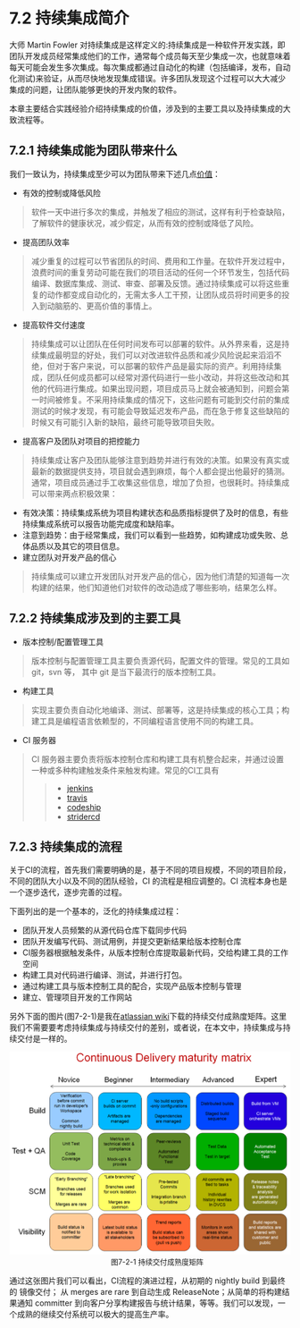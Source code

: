 # 7.2 持续集成简介

大师 Martin Fowler 对持续集成是这样定义的:持续集成是一种软件开发实践，即团队开发成员经常集成他们的工作，通常每个成员每天至少集成一次，也就意味着每天可能会发生多次集成。每次集成都通过自动化的构建（包括编译，发布，自动化测试)来验证，从而尽快地发现集成错误。许多团队发现这个过程可以大大减少集成的问题，让团队能够更快的开发内聚的软件。

本章主要结合实践经验介绍持续集成的价值，涉及到的主要工具以及持续集成的大致流程等。

## 7.2.1 持续集成能为团队带来什么

我们一致认为，持续集成至少可以为团队带来下述几点[价值](http://baike.baidu.com/link?url=YUuGXCCgfPK9Z_Yf728mCkL7ccEAxEBGVOOrQETCTP_w7R-N3qtqS7Hd4ZV6XibkC5YxuFw1HfLW90dL8B0KKa)：

- 有效的控制或降低风险
> 软件一天中进行多次的集成，并触发了相应的测试，这样有利于检查缺陷，了解软件的健康状况，减少假定，从而有效的控制或降低了风险。
- 提高团队效率
> 减少重复的过程可以节省团队的时间、费用和工作量。在软件开发过程中，浪费时间的重复劳动可能在我们的项目活动的任何一个环节发生，包括代码编译、数据库集成、测试、审查、部署及反馈。通过持续集成可以将这些重复的动作都变成自动化的，无需太多人工干预，让团队成员将时间更多的投入到动脑筋的、更高价值的事情上。
- 提高软件交付速度
> 持续集成可以让团队在任何时间发布可以部署的软件。从外界来看，这是持续集成最明显的好处，我们可以对改进软件品质和减少风险说起来滔滔不绝，但对于客户来说，可以部署的软件产品是最实际的资产。利用持续集成，团队任何成员都可以经常对源代码进行一些小改动，并将这些改动和其他的代码进行集成。如果出现问题，项目成员马上就会被通知到，问题会第一时间被修复。不采用持续集成的情况下，这些问题有可能到交付前的集成测试的时候才发现，有可能会导致延迟发布产品，而在急于修复这些缺陷的时候又有可能引入新的缺陷，最终可能导致项目失败。
- 提高客户及团队对项目的把控能力
> 持续集成让客户及团队能够注意到趋势并进行有效的决策。如果没有真实或最新的数据提供支持，项目就会遇到麻烦，每个人都会提出他最好的猜测。通常，项目成员通过手工收集这些信息，增加了负担，也很耗时。持续集成可以带来两点积极效果：
  - 有效决策：持续集成系统为项目构建状态和品质指标提供了及时的信息，有些持续集成系统可以报告功能完成度和缺陷率。
  - 注意到趋势：由于经常集成，我们可以看到一些趋势，如构建成功或失败、总体品质以及其它的项目信息。
- 建立团队对开发产品的信心
> 持续集成可以建立开发团队对开发产品的信心，因为他们清楚的知道每一次构建的结果，他们知道他们对软件的改动造成了哪些影响，结果怎么样。

## 7.2.2 持续集成涉及到的主要工具

* 版本控制/配置管理工具
> 版本控制与配置管理工具主要负责源代码，配置文件的管理。常见的工具如 git，svn 等， 其中 git 是当下最流行的版本控制工具。

* 构建工具
> 实现主要负责自动化地编译、测试、部署等，这是持续集成的核心工具；构建工具是编程语言依赖型的，不同编程语言使用不同的构建工具。

* CI 服务器
> CI 服务器主要负责将版本控制仓库和构建工具有机整合起来，并通过设置一种或多种构建触发条件来触发构建。常见的CI工具有
>> * [jenkins](http://jenkins-ci.org/)
>> * [travis](https://travis-ci.com/)
>> * [codeship](https://codeship.com/)
>> * [stridercd]( http://stridercd.com)

## 7.2.3 持续集成的流程

关于CI的流程，首先我们需要明确的是，基于不同的项目规模，不同的项目阶段，不同的团队大小以及不同的团队经验，CI 的流程是相应调整的。CI 流程本身也是一个逐步迭代，逐步完善的过程。

下面列出的是一个基本的，泛化的持续集成过程：

* 团队开发人员频繁的从源代码仓库下载同步代码
* 团队开发编写代码、测试用例，并提交更新结果给版本控制仓库
* CI服务器根据触发条件，从版本控制仓库提取最新代码，交给构建工具的工作空间
* 构建工具对代码进行编译、测试，并进行打包。
* 通过构建工具与版本控制工具的配合，实现产品版本控制与管理
* 建立、管理项目开发的工作网站

另外下面的图片(图7-2-1)是我在[atlassian wiki](https://chrisshayan.atlassian.net/wiki/display/my/2013/07/23/Continuous+Delivery+Matrix)下载的持续交付成熟度矩阵。这里我们不需要要考虑持续集成与持续交付的差别，或者说，在本文中，持续集成与持续交付是一样的。

![持续交付成熟度矩阵](ContinuousDeliveryMatrix.png)
 <font size="2">&#8195;&#8195;&#8195;&#8195;&#8195;&#8195;&#8195;&#8195;&#8195;&#8195;&#8195;&#8195;&#8195;&#8195;图7-2-1  持续交付成熟度矩阵</font>
 
通过这张图片我们可以看出，CI流程的演进过程，从初期的 nightly build 到最终的 镜像交付； 从 merges are rare 到自动生成 ReleaseNote；从简单的将构建结果通知 committer 到向客户分享构建报告与统计结果，等等。我们可以发现，一个成熟的继续交付系统可以极大的提高生产率。